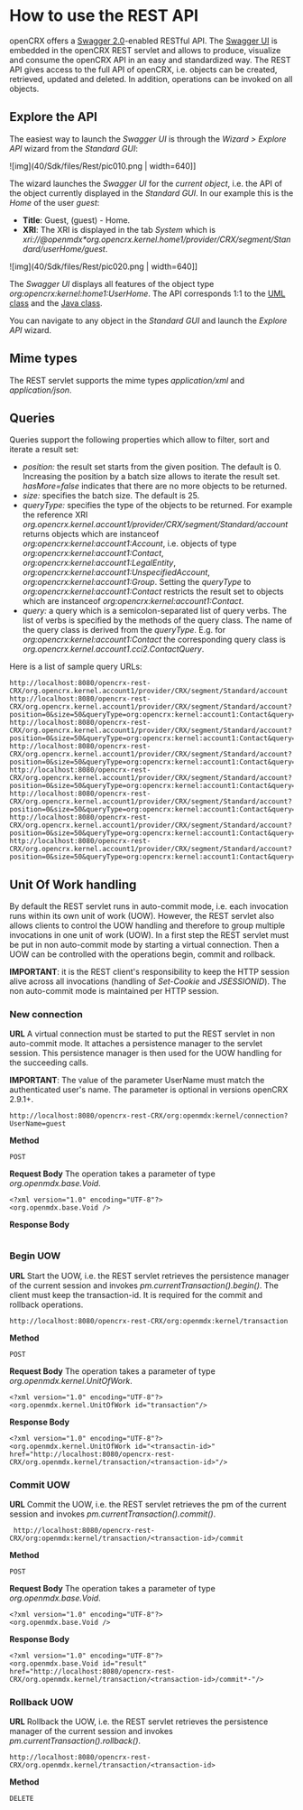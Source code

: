 # How to use the REST API #

openCRX offers a [Swagger 2.0](http://swagger.io/)-enabled RESTful API. The [Swagger UI](https://github.com/swagger-api/swagger-ui) is embedded in the openCRX REST servlet  and allows to produce, visualize and consume the openCRX API in an easy and standardized way. The REST API gives access to the full API of openCRX, i.e. objects can be created, retrieved,  updated and deleted. In addition, operations can be invoked on all objects.

## Explore the API ##
The easiest way to launch the _Swagger UI_ is through the _Wizard > Explore API_ wizard from the _Standard GUI_:

![img](40/Sdk/files/Rest/pic010.png | width=640]]

The wizard launches the _Swagger UI_ for the _current object_, i.e. the API of the object currently displayed in the _Standard GUI_. In our example this is the _Home_ of the user _guest_:

* __Title__: Guest, (guest) - Home.
* __XRI__: The XRI is displayed in the tab _System_ which is _xri://@openmdx*org.opencrx.kernel.home1/provider/CRX/segment/Standard/userHome/guest_.

![img](40/Sdk/files/Rest/pic020.png | width=640]]

The _Swagger UI_ displays all features of the object type _org:opencrx:kernel:home1:UserHome_. The API corresponds 1:1 to the [UML class](http://www.opencrx.org/opencrx/3.0/uml/opencrx-core/home1/tn/010_Main.png.html) and the [Java class](http://www.opencrx.org/opencrx/3.0/java/org/opencrx/kernel/home1/jmi1/UserHome.html).

You can navigate to any object in the _Standard GUI_ and launch the _Explore API_ wizard.


## Mime types ##

The REST servlet supports the mime types _application/xml_ and _application/json_.


## Queries ##
Queries support the following properties which allow to filter, sort and iterate a result set:

* _position:_ the result set starts from the given position. The default is 0. Increasing the position by a batch size allows to iterate the result set. _hasMore=false_ indicates that there are no more objects to be returned.
* _size:_ specifies the batch size. The default is 25.
* _queryType:_ specifies the type of the objects to be returned. For example the reference XRI _org.opencrx.kernel.account1/provider/CRX/segment/Standard/account_ returns objects which are instanceof _org:opencrx:kernel:account1:Account_, i.e. objects of type _org:opencrx:kernel:account1:Contact_, _org:opencrx:kernel:account1:LegalEntity_, _org:opencrx:kernel:account1:UnspecifiedAccount_, _org:opencrx:kernel:account1:Group_. Setting the _queryType_ to _org:opencrx:kernel:account1:Contact_ restricts the result set to objects which are instanceof _org:opencrx:kernel:account1:Contact_.
* _query:_ a query which is a semicolon-separated list of query verbs. The list of verbs is specified by the methods of the query class. The name of the query class is derived from the _queryType_. E.g. for _org:opencrx:kernel:account1:Contact_ the corresponding query class is _org.opencrx.kernel.account1.cci2.ContactQuery_.

Here is a list of sample query URLs:

```
http://localhost:8080/opencrx-rest-CRX/org.opencrx.kernel.account1/provider/CRX/segment/Standard/account
http://localhost:8080/opencrx-rest-CRX/org.opencrx.kernel.account1/provider/CRX/segment/Standard/account?position=0&size=50&queryType=org:opencrx:kernel:account1:Contact&query=modifiedAt().between(:datetime:20080101T000000.000Z,:datetime:20101001T000000.000Z);orderByFirstName().ascending()
http://localhost:8080/opencrx-rest-CRX/org.opencrx.kernel.account1/provider/CRX/segment/Standard/account?position=0&size=50&queryType=org:opencrx:kernel:account1:Contact&query=thereExistsNumberOfChildren().greaterThan(:integer:-1);orderByFirstName().ascending()
http://localhost:8080/opencrx-rest-CRX/org.opencrx.kernel.account1/provider/CRX/segment/Standard/account?position=0&size=50&queryType=org:opencrx:kernel:account1:Contact&query=thereExistsNumberOfChildren().lessThan(0);orderByFirstName().ascending()
http://localhost:8080/opencrx-rest-CRX/org.opencrx.kernel.account1/provider/CRX/segment/Standard/account?position=0&size=50&queryType=org:opencrx:kernel:account1:Contact&query=thereExistsNumberOfChildren().lessThan(3);orderByFirstName().ascending()
http://localhost:8080/opencrx-rest-CRX/org.opencrx.kernel.account1/provider/CRX/segment/Standard/account?position=0&size=50&queryType=org:opencrx:kernel:account1:Contact&query=thereExistsFullName().like(%22.*Test.*%22);orderByFirstName().ascending()
http://localhost:8080/opencrx-rest-CRX/org.opencrx.kernel.account1/provider/CRX/segment/Standard/account?position=0&size=50&queryType=org:opencrx:kernel:account1:Contact&query=thereExistsFirstName().equalTo(%22Guest%22);orderByLastName().ascending()
http://localhost:8080/opencrx-rest-CRX/org.opencrx.kernel.account1/provider/CRX/segment/Standard/account?position=0&size=50&queryType=org:opencrx:kernel:account1:Contact&query=thereExistsFirstName().equalTo(%22Guest%22)
```


## Unit Of Work handling ##

By default the REST servlet runs in auto-commit mode, i.e. each invocation runs within its
own unit of work (UOW). However, the REST servlet also allows clients to control the UOW
handling and therefore to group multiple invocations in one unit of work (UOW). In a first
step the REST servlet must be put in non auto-commit mode by starting a virtual connection. 
Then a UOW can be controlled with the operations begin, commit and rollback.

__IMPORTANT__: it is the REST client's responsibility to keep the HTTP session alive across
all invocations (handling of _Set-Cookie_ and _JSESSIONID_). The non auto-commit mode is maintained
per HTTP session.

### New connection ###

__URL__
A virtual connection must be started to put the REST servlet in non auto-commit mode. It
attaches a persistence manager to the servlet session. This persistence manager is then used 
for the UOW handling for the succeeding calls. 

__IMPORTANT__: The value of the parameter UserName must match 
the authenticated user's name. The parameter is optional in versions openCRX 2.9.1+.

```
http://localhost:8080/opencrx-rest-CRX/org:openmdx:kernel/connection?UserName=guest
```
__Method__

```
POST
```
__Request Body__
The operation takes a parameter of type _org.openmdx.base.Void_.

```
<?xml version="1.0" encoding="UTF-8"?>
<org.openmdx.base.Void />
```
__Response Body__

```
```

### Begin UOW ###

__URL__
Start the UOW, i.e. the REST servlet retrieves the persistence manager of the current session
and invokes _pm.currentTransaction().begin()_. The client must keep the transaction-id.
It is required for the commit and rollback operations.

```
http://localhost:8080/opencrx-rest-CRX/org:openmdx:kernel/transaction
```
__Method__

```
POST
```
__Request Body__
The operation takes a parameter of type _org.openmdx.kernel.UnitOfWork_.

```
<?xml version="1.0" encoding="UTF-8"?>
<org.openmdx.kernel.UnitOfWork id="transaction"/>
```
__Response Body__

```
<?xml version="1.0" encoding="UTF-8"?>
<org.openmdx.kernel.UnitOfWork id="<transactin-id>" href="http://localhost:8080/opencrx-rest-CRX/org.openmdx.kernel/transaction/<transaction-id>"/>
```

### Commit UOW ###
__URL__
Commit the UOW, i.e. the REST servlet retrieves the pm of the current session
and invokes _pm.currentTransaction().commit()_.

```
 http://localhost:8080/opencrx-rest-CRX/org:openmdx:kernel/transaction/<transaction-id>/commit
```
__Method__

```
POST
```
__Request Body__
The operation takes a parameter of type _org.openmdx.base.Void_.

```
<?xml version="1.0" encoding="UTF-8"?>
<org.openmdx.base.Void />
```
__Response Body__

```
<?xml version="1.0" encoding="UTF-8"?>
<org.openmdx.base.Void id="result" href="http://localhost:8080/opencrx-rest-CRX/org.openmdx.kernel/transaction/<transaction-id>/commit*-"/>
```

### Rollback UOW ###
__URL__
Rollback the UOW, i.e. the REST servlet retrieves the persistence manager of the current session
and invokes _pm.currentTransaction().rollback()_.

```
http://localhost:8080/opencrx-rest-CRX/org.openmdx.kernel/transaction/<transaction-id>
```
__Method__

```
DELETE
```
